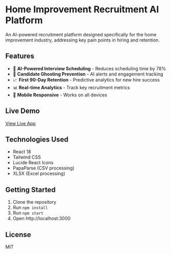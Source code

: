 # Home Improvement Recruitment AI Platform

An AI-powered recruitment platform designed specifically for the home improvement industry, addressing key pain points in hiring and retention.

## Features

- 🤖 **AI-Powered Interview Scheduling** - Reduces scheduling time by 78%
- 👻 **Candidate Ghosting Prevention** - AI alerts and engagement tracking
- 📈 **First 90-Day Retention** - Predictive analytics for new hire success
- 📊 **Real-time Analytics** - Track key recruitment metrics
- 📱 **Mobile Responsive** - Works on all devices

## Live Demo

[View Live App](#) <!-- Add your deployment URL here -->

## Technologies Used

- React 18
- Tailwind CSS
- Lucide React Icons
- PapaParse (CSV processing)
- XLSX (Excel processing)

## Getting Started

1. Clone the repository
2. Run `npm install`
3. Run `npm start`
4. Open http://localhost:3000

## License

MIT
